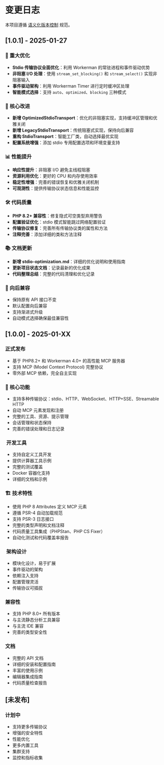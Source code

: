 # 变更日志

本项目遵循 [语义化版本控制](https://semver.org/lang/zh-CN/) 规范。

## [1.0.1] - 2025-01-27

### 🚀 重大优化
- **Stdio 传输协议全面优化**：利用 Workerman 的常驻进程和事件驱动优势
- **非阻塞 I/O 处理**：使用 `stream_set_blocking()` 和 `stream_select()` 实现非阻塞输入
- **事件驱动架构**：利用 Workerman Timer 进行定时缓冲区处理
- **智能模式选择**：支持 `auto`、`optimized`、`blocking` 三种模式

### 🔧 核心改进
- **新增 OptimizedStdioTransport**：优化的非阻塞实现，支持缓冲区管理和优雅关闭
- **新增 LegacyStdioTransport**：传统阻塞式实现，保持向后兼容
- **重构 StdioTransport**：智能工厂类，自动选择最优实现
- **配置系统增强**：添加 stdio 专用配置选项和环境变量支持

### 📊 性能提升
- **响应性提升**：非阻塞 I/O 避免主线程阻塞
- **资源利用优化**：更好的 CPU 和内存使用效率
- **稳定性增强**：完善的错误恢复和优雅关闭机制
- **可观测性**：提供传输协议状态信息和性能监控

### 🛠️ 代码质量
- **PHP 8.2+ 兼容性**：修复隐式可空类型弃用警告
- **配置验证优化**：stdio 模式智能跳过网络配置验证
- **传输协议修复**：完善所有传输协议类的属性和方法
- **注释完善**：添加详细的类和方法注释

### 📚 文档更新
- **新增 stdio-optimization.md**：详细的优化说明和使用指南
- **更新项目状态文档**：记录最新的优化成果
- **代码整理总结**：完整的代码清理和优化记录

### 🔄 向后兼容
- 保持原有 API 接口不变
- 默认配置向后兼容
- 支持渐进式升级
- 自动模式选择确保最佳兼容性

## [1.0.0] - 2025-01-XX

###  正式发布
- 基于 PHP8.2+ 和 Workerman 4.0+ 的高性能 MCP 服务器
- 支持 MCP (Model Context Protocol) 完整协议
- 零外部 MCP 依赖，完全自主实现

### 🚀 核心功能
- 支持多种传输协议：stdio、HTTP、WebSocket、HTTP+SSE、Streamable HTTP
- 自动 MCP 元素发现和注册
- 完整的工具、资源、提示管理
- 会话管理和状态保持
- 完善的错误处理和日志记录

### ️ 开发工具
- 支持自定义工具开发
- 提供计算器工具示例
- 完整的测试覆盖
- Docker 容器化支持
- 详细的文档和示例

### 🏗️ 技术特性
- 使用 PHP 8 Attributes 定义 MCP 元素
- 遵循 PSR-4 自动加载规范
- 支持 PSR-3 日志接口
- 完整的类型声明和文档注释
- 代码质量工具集成（PHPStan、PHP CS Fixer）
- 自动化测试和代码覆盖率报告

### ️ 架构设计
- 模块化设计，易于扩展
- 事件驱动的架构
- 依赖注入支持
- 配置管理灵活
- 传输协议可插拔

###  兼容性
- 支持 PHP 8.0+ 所有版本
- 与主流静态分析工具兼容
- 与主流 IDE 兼容
- 完善的类型安全性

###  文档
- 完整的 API 文档
- 详细的安装和配置指南
- 丰富的使用示例
- 编辑器集成指南
- 代码质量检查报告

## [未发布]

### 计划中
- 支持更多传输协议
- 增强的安全特性
- 性能优化
- 更多内置工具
- 集群支持
- 监控和指标收集
